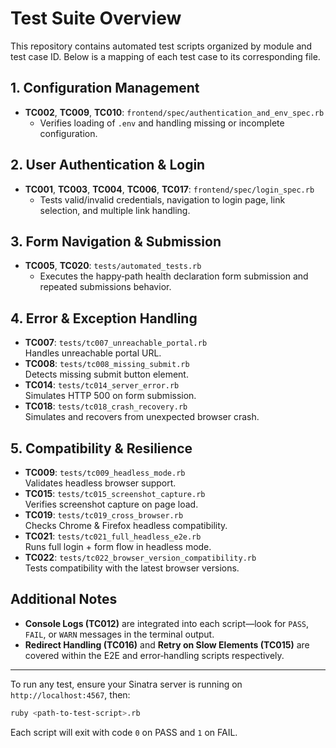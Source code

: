 # Test Suite Overview

This repository contains automated test scripts organized by module and test case ID. Below is a mapping of each test case to its corresponding file.

## 1. Configuration Management
- **TC002**, **TC009**, **TC010**: `frontend/spec/authentication_and_env_spec.rb`
  - Verifies loading of `.env` and handling missing or incomplete configuration.

## 2. User Authentication & Login
- **TC001**, **TC003**, **TC004**, **TC006**, **TC017**: `frontend/spec/login_spec.rb`
  - Tests valid/invalid credentials, navigation to login page, link selection, and multiple link handling.

## 3. Form Navigation & Submission
- **TC005**, **TC020**: `tests/automated_tests.rb`
  - Executes the happy‑path health declaration form submission and repeated submissions behavior.

## 4. Error & Exception Handling
- **TC007**: `tests/tc007_unreachable_portal.rb`  
  Handles unreachable portal URL.
- **TC008**: `tests/tc008_missing_submit.rb`  
  Detects missing submit button element.
- **TC014**: `tests/tc014_server_error.rb`  
  Simulates HTTP 500 on form submission.
- **TC018**: `tests/tc018_crash_recovery.rb`  
  Simulates and recovers from unexpected browser crash.

## 5. Compatibility & Resilience
- **TC009**: `tests/tc009_headless_mode.rb`  
  Validates headless browser support.
- **TC015**: `tests/tc015_screenshot_capture.rb`  
  Verifies screenshot capture on page load.
- **TC019**: `tests/tc019_cross_browser.rb`  
  Checks Chrome & Firefox headless compatibility.
- **TC021**: `tests/tc021_full_headless_e2e.rb`  
  Runs full login + form flow in headless mode.
- **TC022**: `tests/tc022_browser_version_compatibility.rb`  
  Tests compatibility with the latest browser versions.

## Additional Notes
- **Console Logs (TC012)** are integrated into each script—look for `PASS`, `FAIL`, or `WARN` messages in the terminal output.
- **Redirect Handling (TC016)** and **Retry on Slow Elements (TC015)** are covered within the E2E and error‑handling scripts respectively.

---

To run any test, ensure your Sinatra server is running on `http://localhost:4567`, then:
```bash
ruby <path-to-test-script>.rb
```
Each script will exit with code `0` on PASS and `1` on FAIL.

